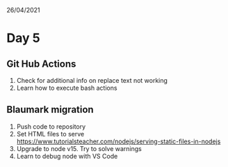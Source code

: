 26/04/2021

# Day 5

## Git Hub Actions

1. Check for additional info on replace text not working
2. Learn how to execute bash actions

## Blaumark migration

1. Push code to repository
2. Set HTML files to serve https://www.tutorialsteacher.com/nodejs/serving-static-files-in-nodejs
3. Upgrade to node v15. Try to solve warnings
4. Learn to debug node with VS Code
